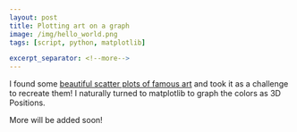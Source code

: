 ```yaml
---
layout: post
title: Plotting art on a graph
image: /img/hello_world.png
tags: [script, python, matplotlib]

excerpt_separator: <!--more-->
---
```


I found some <a href="https://imgur.com/a/aRBd1" target="_blank">beautiful scatter plots of famous art</a> and took it as a challenge to recreate them! I naturally turned to matplotlib to graph the colors as 3D Positions.
<!--more-->

More will be added soon!

<!-- Images in bootstrap grids -->

<!-- Code samples -->
